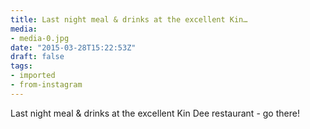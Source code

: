 ```yaml
---
title: Last night meal & drinks at the excellent Kin…
media:
- media-0.jpg
date: "2015-03-28T15:22:53Z"
draft: false
tags:
- imported
- from-instagram
---
```

Last night meal & drinks at the excellent Kin Dee restaurant - go there\!
